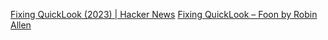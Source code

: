 
[Fixing QuickLook (2023) | Hacker News](https://news.ycombinator.com/item?id=40792740)
[Fixing QuickLook – Foon by Robin Allen](https://foon.uk/fixing-quicklook/)
